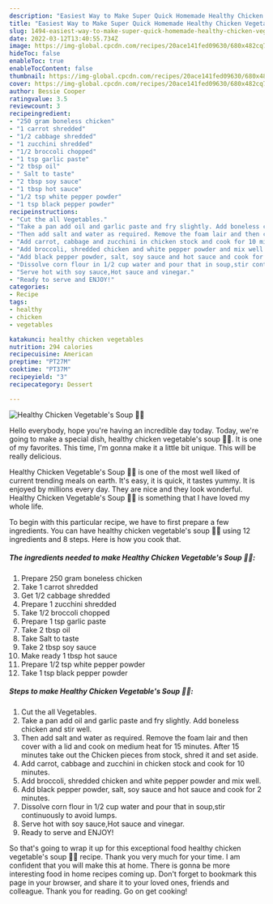 ```yaml
---
description: "Easiest Way to Make Super Quick Homemade Healthy Chicken Vegetable's Soup 🍲🍲"
title: "Easiest Way to Make Super Quick Homemade Healthy Chicken Vegetable's Soup 🍲🍲"
slug: 1494-easiest-way-to-make-super-quick-homemade-healthy-chicken-vegetable-and-39-s-soup
date: 2022-03-12T13:40:55.734Z
image: https://img-global.cpcdn.com/recipes/20ace141fed09630/680x482cq70/healthy-chicken-vegetables-soup-recipe-main-photo.jpg
hideToc: false
enableToc: true
enableTocContent: false
thumbnail: https://img-global.cpcdn.com/recipes/20ace141fed09630/680x482cq70/healthy-chicken-vegetables-soup-recipe-main-photo.jpg
cover: https://img-global.cpcdn.com/recipes/20ace141fed09630/680x482cq70/healthy-chicken-vegetables-soup-recipe-main-photo.jpg
author: Bessie Cooper
ratingvalue: 3.5
reviewcount: 3
recipeingredient:
- "250 gram boneless chicken"
- "1 carrot shredded"
- "1/2 cabbage shredded"
- "1 zucchini shredded"
- "1/2 broccoli chopped"
- "1 tsp garlic paste"
- "2 tbsp oil"
- " Salt to taste"
- "2 tbsp soy sauce"
- "1 tbsp hot sauce"
- "1/2 tsp white pepper powder"
- "1 tsp black pepper powder"
recipeinstructions:
- "Cut the all Vegetables."
- "Take a pan add oil and garlic paste and fry slightly. Add boneless chicken and stir well."
- "Then add salt and water as required. Remove the foam lair and then cover with a lid and cook on medium heat for 15 minutes. After 15 minutes take out the Chicken pieces from stock, shred it and set aside."
- "Add carrot, cabbage and zucchini in chicken stock and cook for 10 minutes."
- "Add broccoli, shredded chicken and white pepper powder and mix well."
- "Add black pepper powder, salt, soy sauce and hot sauce and cook for 2 minutes."
- "Dissolve corn flour in 1/2 cup water and pour that in soup,stir continuously to avoid lumps."
- "Serve hot with soy sauce,Hot sauce and vinegar."
- "Ready to serve and ENJOY!"
categories:
- Recipe
tags:
- healthy
- chicken
- vegetables

katakunci: healthy chicken vegetables 
nutrition: 294 calories
recipecuisine: American
preptime: "PT27M"
cooktime: "PT37M"
recipeyield: "3"
recipecategory: Dessert

---
```



![Healthy Chicken Vegetable&#39;s Soup 🍲🍲](https://img-global.cpcdn.com/recipes/20ace141fed09630/680x482cq70/healthy-chicken-vegetables-soup-recipe-main-photo.jpg)

Hello everybody, hope you're having an incredible day today. Today, we're going to make a special dish, healthy chicken vegetable&#39;s soup 🍲🍲. It is one of my favorites. This time, I'm gonna make it a little bit unique. This will be really delicious.



Healthy Chicken Vegetable&#39;s Soup 🍲🍲 is one of the most well liked of current trending meals on earth. It's easy, it is quick, it tastes yummy. It is enjoyed by millions every day. They are nice and they look wonderful. Healthy Chicken Vegetable&#39;s Soup 🍲🍲 is something that I have loved my whole life.


To begin with this particular recipe, we have to first prepare a few ingredients. You can have healthy chicken vegetable&#39;s soup 🍲🍲 using 12 ingredients and 8 steps. Here is how you cook that.

<!--inarticleads1-->

##### The ingredients needed to make Healthy Chicken Vegetable&#39;s Soup 🍲🍲:

1. Prepare 250 gram boneless chicken
1. Take 1 carrot shredded
1. Get 1/2 cabbage shredded
1. Prepare 1 zucchini shredded
1. Take 1/2 broccoli chopped
1. Prepare 1 tsp garlic paste
1. Take 2 tbsp oil
1. Take  Salt to taste
1. Take 2 tbsp soy sauce
1. Make ready 1 tbsp hot sauce
1. Prepare 1/2 tsp white pepper powder
1. Take 1 tsp black pepper powder




<!--inarticleads2-->

##### Steps to make Healthy Chicken Vegetable&#39;s Soup 🍲🍲:

1. Cut the all Vegetables.
1. Take a pan add oil and garlic paste and fry slightly. Add boneless chicken and stir well.
1. Then add salt and water as required. Remove the foam lair and then cover with a lid and cook on medium heat for 15 minutes. After 15 minutes take out the Chicken pieces from stock, shred it and set aside.
1. Add carrot, cabbage and zucchini in chicken stock and cook for 10 minutes.
1. Add broccoli, shredded chicken and white pepper powder and mix well.
1. Add black pepper powder, salt, soy sauce and hot sauce and cook for 2 minutes.
1. Dissolve corn flour in 1/2 cup water and pour that in soup,stir continuously to avoid lumps.
1. Serve hot with soy sauce,Hot sauce and vinegar.
1. Ready to serve and ENJOY!



So that's going to wrap it up for this exceptional food healthy chicken vegetable&#39;s soup 🍲🍲 recipe. Thank you very much for your time. I am confident that you will make this at home. There is gonna be more interesting food in home recipes coming up. Don't forget to bookmark this page in your browser, and share it to your loved ones, friends and colleague. Thank you for reading. Go on get cooking!
